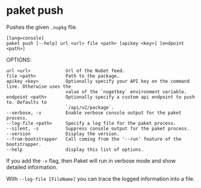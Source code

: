 # paket push

Pushes the given `.nupkg` file.

    [lang=console]
    paket push [--help] url <url> file <path> [apikey <key>] [endpoint <path>]

OPTIONS:

    url <url>             Url of the NuGet feed.
    file <path>           Path to the package.
    apikey <key>          Optionally specify your API key on the command line. Otherwise uses the
                          value of the `nugetkey` environment variable.
    endpoint <path>       Optionally specify a custom api endpoint to push to. Defaults to
                          `/api/v2/package`.
    --verbose, -v         Enable verbose console output for the paket process.
    --log-file <path>     Specify a log file for the paket process.
    --silent, -s          Suppress console output for the paket process.
    --version             Display the version.
    --from-bootstrapper   Call coming from the '--run' feature of the bootstrapper.
    --help                display this list of options.
If you add the `-v` flag, then Paket will run in verbose mode and show detailed information.

With `--log-file [FileName]` you can trace the logged information into a file.

